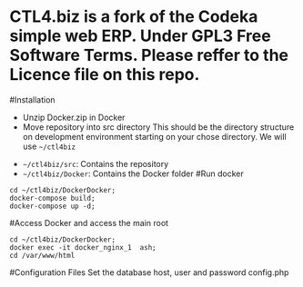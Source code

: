 # CTL4.biz is a fork of the Codeka simple web ERP. Under GPL3 Free Software Terms. Please reffer to the Licence file on this repo.
#Installation
+ Unzip Docker.zip in Docker 
+ Move repository into src directory
  This should be the directory structure on development environment starting on your chose directory. We will use `~/ctl4biz`
* `~/ctl4biz/src`: Contains the repository
* `~/ctl4biz/Docker`: Contains the Docker folder
#Run docker
```
cd ~/ctl4biz/DockerDocker; 
docker-compose build; 
docker-compose up -d;
```
#Access Docker  and access the main root
```
cd ~/ctl4biz/DockerDocker; 
docker exec -it docker_nginx_1  ash;
cd /var/www/html
```
#Configuration Files
Set the database host, user and password config.php 

